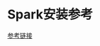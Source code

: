 # Spark安装参考


[参考链接](https://www.linuxidc.com/Linux/2017-08/146215.htm)

<!--
create time: 2018-03-20 13:26:41
Author: Alfred

This file is created by Marboo<http://marboo.io> template file $MARBOO_HOME/.media/starts/default.md
本文件由 Marboo<http://marboo.io> 模板文件 $MARBOO_HOME/.media/starts/default.md 创建
-->


